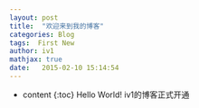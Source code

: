 ```yaml
---
layout: post
title:  "欢迎来到我的博客"
categories: Blog
tags:  First New
author: iv1
mathjax: true
date:   2015-02-10 15:14:54
---
```


* content
{:toc}
Hello World!
iv1的博客正式开通
